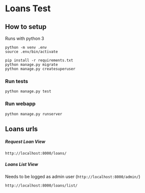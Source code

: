# Loans Test

## How to setup

Runs with python 3

```
python -m venv .env
source .env/bin/activate

pip install -r requirements.txt
python manage.py migrate
python manage.py createsuperuser
```

### Run tests

`python manage.py test`

### Run webapp

`python manage.py runserver`


## Loans urls

##### Request Loan View

`http://localhost:8000/loans/`

##### Loans List View
Needs to be logged as admin user (`http://localhost:8000/admin/`)

`http://localhost:8000/loans/list/`
